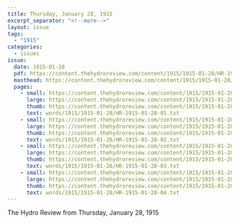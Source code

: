 ```yaml
---
title: Thursday, January 28, 1915
excerpt_separator: "<!--more-->"
layout: issue
tags:
  - "1915"
categories:
  - issues
issue:
  date: 1915-01-28
  pdf: https://content.thehydroreview.com/content/1915/1915-01-28/HR-1915-01-28.pdf
  masthead: https://content.thehydroreview.com/content/1915/1915-01-28/masthead/HR-1915-01-28.jpg
  pages:
    - small: https://content.thehydroreview.com/content/1915/1915-01-28/small/HR-1915-01-28-01.jpg
      large: https://content.thehydroreview.com/content/1915/1915-01-28/large/HR-1915-01-28-01.jpg
      thumb: https://content.thehydroreview.com/content/1915/1915-01-28/thumbnails/HR-1915-01-28-01.jpg
      text: words/1915/1915-01-28/HR-1915-01-28-01.txt
    - small: https://content.thehydroreview.com/content/1915/1915-01-28/small/HR-1915-01-28-02.jpg
      large: https://content.thehydroreview.com/content/1915/1915-01-28/large/HR-1915-01-28-02.jpg
      thumb: https://content.thehydroreview.com/content/1915/1915-01-28/thumbnails/HR-1915-01-28-02.jpg
      text: words/1915/1915-01-28/HR-1915-01-28-02.txt
    - small: https://content.thehydroreview.com/content/1915/1915-01-28/small/HR-1915-01-28-03.jpg
      large: https://content.thehydroreview.com/content/1915/1915-01-28/large/HR-1915-01-28-03.jpg
      thumb: https://content.thehydroreview.com/content/1915/1915-01-28/thumbnails/HR-1915-01-28-03.jpg
      text: words/1915/1915-01-28/HR-1915-01-28-03.txt
    - small: https://content.thehydroreview.com/content/1915/1915-01-28/small/HR-1915-01-28-04.jpg
      large: https://content.thehydroreview.com/content/1915/1915-01-28/large/HR-1915-01-28-04.jpg
      thumb: https://content.thehydroreview.com/content/1915/1915-01-28/thumbnails/HR-1915-01-28-04.jpg
      text: words/1915/1915-01-28/HR-1915-01-28-04.txt
---
```


The Hydro Review from Thursday, January 28, 1915

<!--more-->

